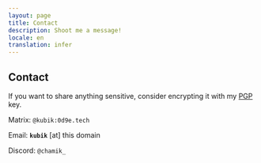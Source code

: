 ```yaml
---
layout: page
title: Contact
description: Shoot me a message!
locale: en
translation: infer
---
```


## Contact

If you want to share anything sensitive, consider encrypting it with my [PGP](/contact/pgp) key.

Matrix: `@kubik:0d9e.tech`

Email: **`kubik`** [at] this domain

Discord: `@chamik_`